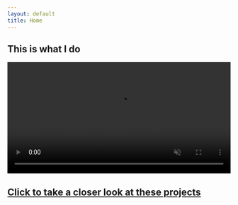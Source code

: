 ```yaml
---
layout: default
title: Home
---
```


## This is what I do

<video width="100%" preload="auto" muted controls>
    <source src="assets\videos\test_vid.mp4" type="video/mp4"/>
</video>


## [Click to take a closer look at these projects](\projects)